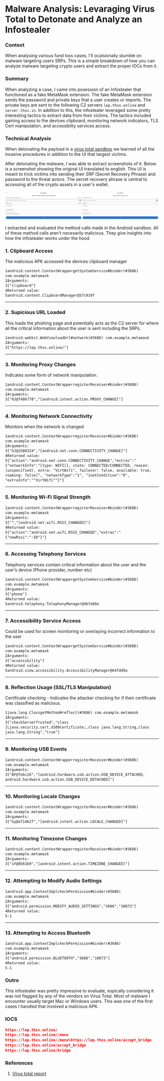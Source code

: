 # Malware Analysis: Levaraging Virus Total to Detonate and Analyze an Infostealer

### Context

When analysing various fund loss cases, I'll ocaisionally stumble on malware targeting users SRPs. This is a simple breakdown of how you can analyze malware targeting crypto users and extract the proper IOCs from it. 



### Summary

When analyzing a case, I came into posession of an Infostealer that functioned as a fake MetaMask extension. The fake MetaMask extension sends the password and private keys that a user creates or imports. The private keys are sent to the following C2 servers `lep.thxs.online` and `server.thxs.in`. In addition to this, the infostealer leveraged some pretty interesting tactics to extract data from their victims. The tactics included gaining access to the devices clipboard, monitoring network indicators, TLS Cert manipulation, and accessibilty services access.

### Technical Analysis

When detonating the payload in a [virus total sandbox](https://www.virustotal.com/gui/file/82b5190dbff8383a5917ebd4f1f69b35a649bd7f0ae40ac2c17c5e1a4e899c0c/behavior) we learned of all the invasive procedures in addition to the UI that targest victims. 


After detonating the malware, I was able to extract screenshots of it. Below is a screenshot showing the original UI translated to english. This UI is meant to trick victims into sending their SRP (Secret Recovery Phrase) and password to the threat actors. The secret recovery phrase is central to accessing all of the crypto assets in a user's wallet. 

<center><img src="image-7.png""></center>

I extracted and evaluated the method calls made in the Android sandbox.  All of these method calls aren't necesarily malicious. They give insights into how the infostealer works under the hood. 

### **1. Clipboard Access**

The malicious APK accessed the devices clipboard manager

```
1android.content.ContextWrappergetSystemService#binder(#3686) com.example.metamask
2Arguments:
3["clipboard"]
4Returned value:
5android.content.ClipboardManager@57c919f

```

---

### **2. Supicious URL Loaded**

This loads the phishing page and potentially acts as the C2 server for where all the critical information about the user is sent including the SRPs. 

```
1android.webkit.WebViewloadUrl#network(#3686) com.example.metamask
2Arguments:
3["https://lep.thxs.online/"]

```

---

### **3. Monitoring Proxy Changes**

Indicates some form of network manipulation. 

```
1android.content.ContextWrapperregisterReceiver#binder(#3686) com.example.metamask
2Arguments:
3["HJ@f486778","[android.intent.action.PROXY_CHANGE]"]

```

---

### **4. Monitoring Network Connectivity**

Monitors when the network is changed

```
1android.content.ContextWrapperregisterReceiver#binder(#3686) com.example.metamask
2Arguments:
3["GJ@2588324","[android.net.conn.CONNECTIVITY_CHANGE]"]
4Returned value:
5{"action":"android.net.conn.CONNECTIVITY_CHANGE","extras":"{"networkInfo":"[type: WIFI[], state: CONNECTED/CONNECTED, reason: (unspecified), extra: "VirtWifi", failover: false, available: true, roaming: false]", "networkType":"1", "inetCondition":"0", "extraInfo":""VirtWifi""}"}

```

---

### **5. Monitoring Wi-Fi Signal Strength**

```
1android.content.ContextWrapperregisterReceiver#binder(#3686) com.example.metamask
2Arguments:
3["","[android.net.wifi.RSSI_CHANGED]"]
4Returned value:
5{"action":"android.net.wifi.RSSI_CHANGED","extras":"{"newRssi":"-50"}"}

```

---

### **6. Accessing Telephony Services**

Telephony services contain critical information about the user and the user’s device (Phone provider, number etc) 

```
1android.content.ContextWrappergetSystemService#binder(#3686) com.example.metamask
2Arguments:
3["phone"]
4Returned value:
5android.telephony.TelephonyManager@db7e68e

```

---

### **7. Accessibility Service Access**

Could be used for screen monitoring or overlaying incorrect information to the user 

```
1android.content.ContextWrappergetSystemService#binder(#3686) com.example.metamask
2Arguments:
3["accessibility"]
4Returned value:
5android.view.accessibility.AccessibilityManager@64fdd9a

```

---

### **8. Reflection Usage (SSL/TLS Manipulation)**

Certificate checking - Indicates the attacker checking for if their certificate was classified as malicious. 

```
1java.lang.ClassgetMethod#reflect(#3686) com.example.metamask
2Arguments:
3["checkServerTrusted","class [Ljava.security.cert.X509Certificate;,class java.lang.String,class java.lang.String","true"]

```

---

### **9. Monitoring USB Events**

```
1android.content.ContextWrapperregisterReceiver#binder(#3686) com.example.metamask
2Arguments:
3["BF@febc26","[android.hardware.usb.action.USB_DEVICE_ATTACHED, android.hardware.usb.action.USB_DEVICE_DETACHED]"]

```

---

### **10. Monitoring Locale Changes**

```
1android.content.ContextWrapperregisterReceiver#binder(#3686) com.example.metamask
2Arguments:
3["Gy@a71462f","[android.intent.action.LOCALE_CHANGED]"]

```

---

### **11. Monitoring Timezone Changes**

```
1android.content.ContextWrapperregisterReceiver#binder(#3686) com.example.metamask
2Arguments:
3["sF@8561b9","[android.intent.action.TIMEZONE_CHANGED]"]

```

---

### **12. Attempting to Modify Audio Settings**

```
1android.app.ContextImplcheckPermission#binder(#3686) com.example.metamask
2Arguments:
3["android.permission.MODIFY_AUDIO_SETTINGS","3686","10073"]
4Returned value:
5-1

```

---

### **13. Attempting to Access Bluetooth**

```
1android.app.ContextImplcheckPermission#binder(#3686) com.example.metamask
2Arguments:
3["android.permission.BLUETOOTH","3686","10073"]
4Returned value:
5-1

```

### Outro

This infostealer was pretty impressive to evaluate, espically considering it was not flagged by any of the vendors on Virus Total. Most of malware I encounter usually target Mac or Windows users. This was one of the first cases I handled that involved a malicious APK. 

### IOCS

```json
https://lep.thxs.online/
https://lep.thxs.online//menu
https://lep.thxs.online//menu%https://lep.thxs.online/accept_bridge
https://lep.thxs.online/accept_bridge
https://lep.thxs.online/bridge
```

### References

1. [Virus total report](https://www.virustotal.com/gui/file/82b5190dbff8383a5917ebd4f1f69b35a649bd7f0ae40ac2c17c5e1a4e899c0c/behavior)